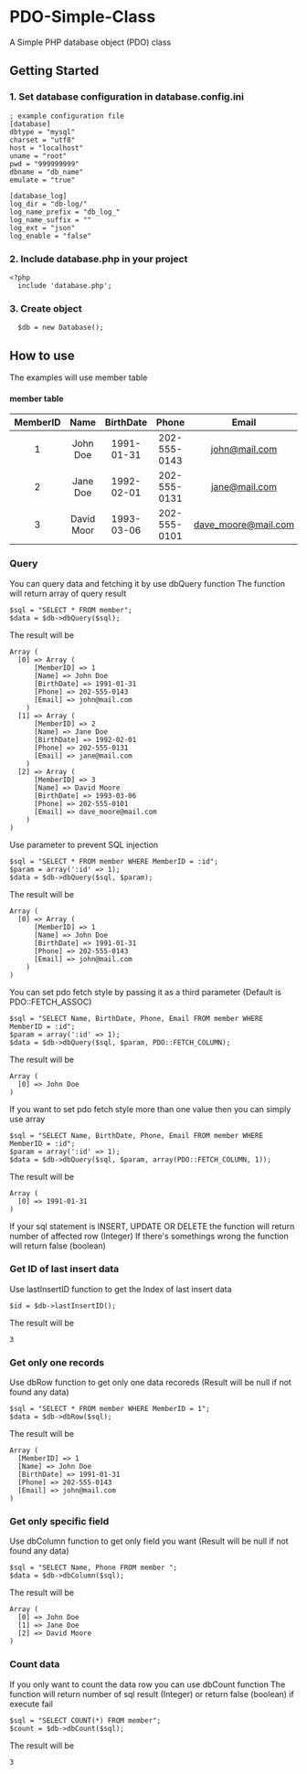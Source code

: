 # PDO-Simple-Class
A Simple PHP database object (PDO) class

## Getting Started
### 1. Set database configuration in database.config.ini
```
; example configuration file
[database]
dbtype = "mysql"
charset = "utf8"
host = "localhost"
uname = "root"
pwd = "999999999"
dbname = "db_name"
emulate = "true"

[database_log]
log_dir = "db-log/"
log_name_prefix = "db_log_"
log_name_suffix = ""
log_ext = "json"
log_enable = "false"
```

### 2. Include database.php in your project
```
<?php
  include 'database.php';
```

### 3. Create object
```
  $db = new Database();
```

## How to use
The examples will use member table

#### member table 
| MemberID | Name | BirthDate | Phone | Email
|:-----------:|:------------:|:------------:|:------------:|:------------:|
| 1       |        John Doe |     1991-01-31    | 202-555-0143 | john@mail.com
| 2       |        Jane Doe  |     1992-02-01    | 202-555-0131 | jane@mail.com
| 3       |        David Moor  |     1993-03-06    | 202-555-0101 | dave_moore@mail.com

### Query
You can query data and fetching it by use dbQuery function
The function will return array of query result
```
$sql = "SELECT * FROM member";
$data = $db->dbQuery($sql);
```
The result will be
```
Array (
  [0] => Array (
      [MemberID] => 1
      [Name] => John Doe
      [BirthDate] => 1991-01-31
      [Phone] => 202-555-0143
      [Email] => john@mail.com
    )
  [1] => Array (
      [MemberID] => 2
      [Name] => Jane Doe
      [BirthDate] => 1992-02-01
      [Phone] => 202-555-0131
      [Email] => jane@mail.com
    )
  [2] => Array (
      [MemberID] => 3
      [Name] => David Moore
      [BirthDate] => 1993-03-06
      [Phone] => 202-555-0101
      [Email] => dave_moore@mail.com
    )
)
```

Use parameter to prevent SQL injection
```
$sql = "SELECT * FROM member WHERE MemberID = :id";
$param = array(':id' => 1);
$data = $db->dbQuery($sql, $param);
```
The result will be
```
Array (
  [0] => Array (
      [MemberID] => 1
      [Name] => John Doe
      [BirthDate] => 1991-01-31
      [Phone] => 202-555-0143
      [Email] => john@mail.com
    )
)
```

You can set pdo fetch style by passing it as a third parameter (Default is PDO::FETCH_ASSOC)
```
$sql = "SELECT Name, BirthDate, Phone, Email FROM member WHERE MemberID = :id";
$param = array(':id' => 1);
$data = $db->dbQuery($sql, $param, PDO::FETCH_COLUMN);
```
The result will be
```
Array (
  [0] => John Doe
)
```

If you want to set pdo fetch style more than one value then you can simply use array
```
$sql = "SELECT Name, BirthDate, Phone, Email FROM member WHERE MemberID = :id";
$param = array(':id' => 1);
$data = $db->dbQuery($sql, $param, array(PDO::FETCH_COLUMN, 1));
```
The result will be
```
Array (
  [0] => 1991-01-31
)
```

If your sql statement is INSERT, UPDATE OR DELETE the function will return number of affected row (Integer)
If there's somethings wrong the function will return false (boolean)

### Get ID of last insert data
Use lastInsertID function to get the Index of last insert data
```
$id = $db->lastInsertID();
```
The result will be
```
3
```

### Get only one records
Use dbRow function to get only one data recoreds (Result will be null if not found any data)
```
$sql = "SELECT * FROM member WHERE MemberID = 1";
$data = $db->dbRow($sql);
```
The result will be
```
Array (
  [MemberID] => 1
  [Name] => John Doe
  [BirthDate] => 1991-01-31
  [Phone] => 202-555-0143
  [Email] => john@mail.com
)
```

### Get only specific field
Use dbColumn function to get only field you want (Result will be null if not found any data)
```
$sql = "SELECT Name, Phone FROM member ";
$data = $db->dbColumn($sql);
```
The result will be
```
Array (
  [0] => John Doe
  [1] => Jane Doe
  [2] => David Moore
)
```

### Count data
If you only want to count the data row you can use dbCount function
The function will return number of sql result (Integer) or return false (boolean) if execute fail
```
$sql = "SELECT COUNT(*) FROM member";
$count = $db->dbCount($sql);
```
The result will be
```
3
```
